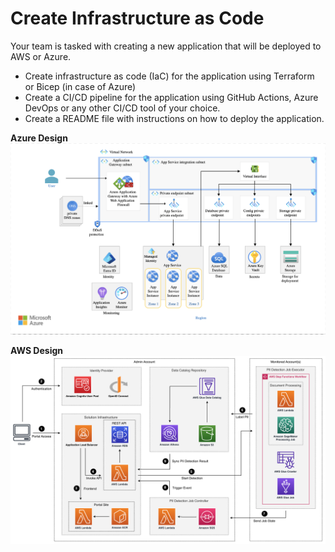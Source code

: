 # Create Infrastructure as Code

Your team is tasked with creating a new application that will be deployed to AWS or Azure.

- Create infrastructure as code (IaC) for the application using Terraform or Bicep (in case of Azure)
- Create a CI/CD pipeline for the application using GitHub Actions, Azure DevOps or any other CI/CD tool of your choice.
- Create a README file with instructions on how to deploy the application.

**Azure Design**
![img](./azure.png)

**AWS Design**
![img](./aws.png)